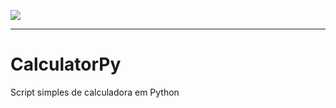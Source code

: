 [![](https://img.shields.io/badge/python-3.7+-blue.svg)](https://www.python.org/downloads/release/python-365/)

---

# CalculatorPy
Script simples de calculadora em Python
